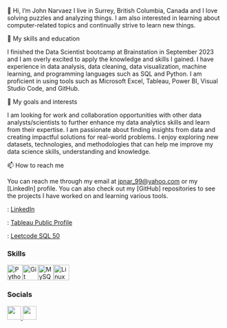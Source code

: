 👋 Hi, I’m John Narvaez
I live in Surrey, British Columbia, Canada and I love solving puzzles and analyzing things. I am also interested in learning about computer-related topics and continually strive to learn new things.

🌱 My skills and education

I finished the Data Scientist bootcamp at Brainstation in September 2023 and I am overly excited to apply the knowledge and skills I gained.
I have experience in data analysis, data cleaning, data visualization, machine learning, and programming languages such as SQL and Python.
I am proficient in using tools such as Microsoft Excel, Tableau, Power BI, Visual Studio Code, and GitHub.

💞️ My goals and interests

I am looking for work and collaboration opportunities with other data analysts/scientists to further enhance my data analytics skills and learn from their expertise.
I am passionate about finding insights from data and creating impactful solutions for real-world problems.
I enjoy exploring new datasets, technologies, and methodologies that can help me improve my data science skills, understanding and knowledge.

📫 How to reach me

You can reach me through my email at jpnar_99@yahoo.com or my [LinkedIn] profile. 
You can also check out my [GitHub] repositories to see the projects I have worked on and learning various tools.

: [LinkedIn](https://www.linkedin.com/in/john-narvaez-7220164a/)

: [Tableau Public Profile](https://public.tableau.com/app/profile/john.paolo.narvaez/vizzes)

: [Leetcode SQL 50](https://leetcode.com/studyplan/top-sql-50/)

<!---
Jp1Github/Jp1Github is a ✨ special ✨ repository because its `README.md` (this file) appears on your GitHub profile.
You can click the Preview link to take a look at your changes.
--->

### Skills
<p align="left">
<a href="https://www.python.org/" target="_blank" rel="noreferrer"><img src="https://raw.githubusercontent.com/danielcranney/readme-generator/main/public/icons/skills/python-colored.svg" width="36" height="36" alt="Python" /></a><a href="https://git-scm.com/" target="_blank" rel="noreferrer"><img src="https://raw.githubusercontent.com/danielcranney/readme-generator/main/public/icons/skills/git-colored.svg" width="36" height="36" alt="Git" /></a><a href="https://www.mysql.com/" target="_blank" rel="noreferrer"><img src="https://raw.githubusercontent.com/danielcranney/readme-generator/main/public/icons/skills/mysql-colored.svg" width="36" height="36" alt="MySQL" /></a><a href="https://www.linux.org" target="_blank" rel="noreferrer"><img src="https://raw.githubusercontent.com/danielcranney/readme-generator/main/public/icons/skills/linux-colored.svg" width="36" height="36" alt="Linux" /></a>
</p>

### Socials
<p align="left"> <a href="https://www.github.com/Jp1Github" target="_blank" rel="noreferrer"> <picture> <source media="(prefers-color-scheme: dark)" srcset="https://raw.githubusercontent.com/danielcranney/readme-generator/main/public/icons/socials/github-dark.svg" /> <source media="(prefers-color-scheme: light)" srcset="https://raw.githubusercontent.com/danielcranney/readme-generator/main/public/icons/socials/github.svg" /> <img src="https://raw.githubusercontent.com/danielcranney/readme-generator/main/public/icons/socials/github.svg" width="32" height="32" /> </picture> </a> <a href="https://www.linkedin.com/in/john-narvaez/" target="_blank" rel="noreferrer"> <picture> <source media="(prefers-color-scheme: dark)" srcset="https://raw.githubusercontent.com/danielcranney/readme-generator/main/public/icons/socials/linkedin-dark.svg" /> <source media="(prefers-color-scheme: light)" srcset="https://raw.githubusercontent.com/danielcranney/readme-generator/main/public/icons/socials/linkedin.svg" /> <img src="https://raw.githubusercontent.com/danielcranney/readme-generator/main/public/icons/socials/linkedin.svg" width="32" height="32" /> </picture> </a></p>
